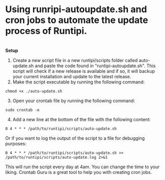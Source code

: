 # Using runripi-autoupdate.sh and cron jobs to automate the update process of Runtipi.
\
**Setup**
1. Create a new script file in a new runtipi/scripts folder called auto-update.sh and paste the code found in "runtipi-autoupdate.sh". This script will check if a new release is available and if so, it will backup your current installation and update to the latest release.
2. Make the script executable by running the following command:
```
chmod +x ./auto-update.sh
```
3. Open your crontab file by running the following command:
```
sudo crontab -e
```
4. Add a new line at the bottom of the file with the following content:
```
0 4 * * * /path/to/runtipi/scripts/auto-update.sh
```
Or if you want to log the output of the script to a file for debugging purposes:
```
0 4 * * * /path/to/runtipi/scripts/auto-update.sh >> /path/to/runtipi/scripts/auto-update.log 2>&1
```
This will run the script every day at 4am. You can change the time to your liking. Crontab Guru is a great tool to help you with creating cron jobs.
